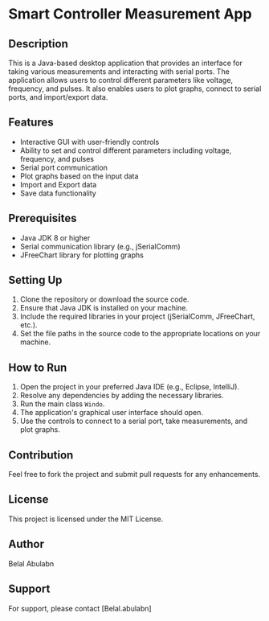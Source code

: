 # Smart Controller Measurement App

## Description
This is a Java-based desktop application that provides an interface for taking various measurements and interacting with serial ports. The application allows users to control different parameters like voltage, frequency, and pulses. It also enables users to plot graphs, connect to serial ports, and import/export data.

## Features
- Interactive GUI with user-friendly controls
- Ability to set and control different parameters including voltage, frequency, and pulses
- Serial port communication
- Plot graphs based on the input data
- Import and Export data
- Save data functionality

## Prerequisites
- Java JDK 8 or higher
- Serial communication library (e.g., jSerialComm)
- JFreeChart library for plotting graphs

## Setting Up
1. Clone the repository or download the source code.
2. Ensure that Java JDK is installed on your machine.
3. Include the required libraries in your project (jSerialComm, JFreeChart, etc.).
4. Set the file paths in the source code to the appropriate locations on your machine.

## How to Run
1. Open the project in your preferred Java IDE (e.g., Eclipse, IntelliJ).
2. Resolve any dependencies by adding the necessary libraries.
3. Run the main class `Windo`.
4. The application's graphical user interface should open. 
5. Use the controls to connect to a serial port, take measurements, and plot graphs.

## Contribution
Feel free to fork the project and submit pull requests for any enhancements.

## License
This project is licensed under the MIT License.

## Author
Belal Abulabn

## Support
For support, please contact [Belal.abulabn]
